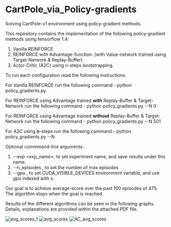 # CartPole_via_Policy-gradients
Solving CartPole-v1 environment using policy-gradient methods.


This repository contains the implementation of the following policy-gradient methods using tensorflow 1.4:
1.  Vanilla REINFORCE.
2.  REINFORCE with Advantage-function. (with Value-network trained using Target-Network & Replay-Buffer)
3.  Actor-Critic (A2C) using n-steps bootstrapping.

To run each configuration read the following instructions.

For Vanilla REINFORCE run the following command -
    python policy_gradients.py
    
For REINFORCE using Advantage trained **with** Replay-Buffer & Target-Network run the following command -
    python policy_gradients.py --N 0
    
For REINFORCE using Advantage trained **without** Replay-Buffer & Target-Network run the following command -
    python policy_gradients.py --N 501
    
For A2C using **n**-steps run the following command -
    python policy_gradients.py --N <n>

Optional commmand-line arguments:
1.  --exp <exp_name>,       to set experiment name, and save results under this name.
2.  --n_episodes <integer>, to set the number of max episodes
3.  --gpu <x>,              to set CUDA_VISIBLE_DEVICES environment variable, and use gpu indexed with x.

Our goal is to achieve average-score over the past 100 episodes of 475.
The algortihm stops when the goal is reached.
  
  
Results of the different algorithms can be seen in the following graphs.
Details, explanations are provided within the attached PDF file.
  
 ![avg_scores_1](https://user-images.githubusercontent.com/49614331/147349078-eee18099-bec2-437f-a7be-602335894c45.PNG)
![avg_scores](https://user-images.githubusercontent.com/49614331/147349083-48825d8d-2e29-4cee-a03d-bf90f51cfd65.png)
  ![AC_avg_scores](https://user-images.githubusercontent.com/49614331/147349082-cac850fc-ab55-426c-a7a8-9852d58ee3aa.png)


  
